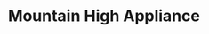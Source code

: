 ---
title: "Mountain High Appliance"
url: /colorado-springs/mountain-high-appliance/
shop: appliance
---